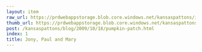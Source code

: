 ```yaml
---
layout: item
raw_url: https://prdwebappstorage.blob.core.windows.net/kansaspattons/images/gallery-2009-10-18/img58363.jpg
thumb_url: https://prdwebappstorage.blob.core.windows.net/kansaspattons/images/gallery-2009-10-18/thumb_img58363.jpg
post: /kansaspattons/blog/2009/10/18/pumpkin-patch.html
index: 1
title: Jony, Paul and Mary
---
```

